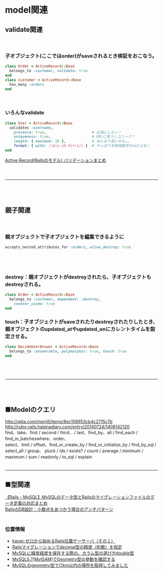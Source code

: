 
# model関連


## validate関連
　  
### 子オブジェクト(ここではorder)がsaveされるとき検証をおこなう。
```ruby
class Order < ActiveRecord::Base
  belongs_to :customer, validate: true
end
class Customer < ActiveRecord::Base
  has_many :orders
end
```
　  
### いろんなvalidate
```ruby
class User < ActiveRecord::Base
  validates :username,
    presence: true,                     # 必須にしたい！
    uniqueness: true,                   # URLに使うしユニーク！
    length: { maximum: 16 },            # あんまり長いのも……
    format: { with: /\A[a-z0-9]+\z/i }  # やっぱり半角英数字のみだよね！
end
```

[Active Record(Railsのモデル) バリデーションまとめ](https://morizyun.github.io/ruby/active-record-validation.html)  
　  
　  
- - - 
　  
　  
## 親子関連
　  
### 親オブジェクトで子オブジェクトを編集できるように
```ruby
accepts_nested_attributes_for :orders, allow_destroy: true
```
　  
　  
### destroy：親オブジェクトがdestroyされたら、子オブジェクトもdestroyされる。
```ruby
class Order < ActiveRecord::Base
  belongs_to :customer, dependent: :destroy,
    counter_cache: true
end
```


### touch：子オブジェクトがsaveされたりdestroyされたりしたとき、親オブジェクトのupdated_atやupdated_onにカレントタイムを設定させる。
```ruby
class DecideUserAnswer < ActiveRecord::Base
  belongs_to :answerable, polymorphic: true, touch: true
end
```
　  
　  
- - - 
　  
　  
## ■Modelのクエリ
http://qiita.com/merrill/items/8ec158953cb4c2715c7b  
http://ruby-rails.hatenadiary.com/entry/20140724/1406142120  
find、take、first / second / third... / last、find_by、all / find_each / find_in_batcheswhere、order、  
select、limit / offset、find_or_create_by / find_or_initialize_by / find_by_sql / select_all / group、
pluck / ids / exists? / count / average / minimum / maximum / sum / readonly / to_sql / explain
　  
　  
- - - 


## ■型関連

[【Rails・MySQL】MySQLのデータ型とRailsのマイグレーションファイルのデータ定義の対応まとめ](https://qiita.com/vermilionfog/items/816fa7de1d0213979929)  
[RailsのDB設計：小数点をあつかう場合のアンチパターン](http://chamao.hatenablog.com/entry/2018/04/08/103805)  
　  
### 位置情報

- [kayac:ゼロから始めるRails位置ゲーサーバ（その１）](https://techblog.kayac.com/how-to-use-postgis-with-rails-part1)  
- [Railsマイグレーションでdecimal型の精度（桁数）を指定](https://easyramble.com/rails-migration-with-decimal.html)  
- [MySQLに緯度経度を保存する際の、カラム型の選び方double型](https://qiita.com/y-ken/items/55d8e90d1a826391cda8)  
- [MySQL5.7(MyISAM)でGeometry型の挙動を確認する](https://blog.takanabe.tokyo/2017/03/21/2606/)  
- [MySQLのgeometry型で○km以内の場所を取得してみました](https://qiita.com/mitani/items/6909406ac4fe0db2d35c)  

